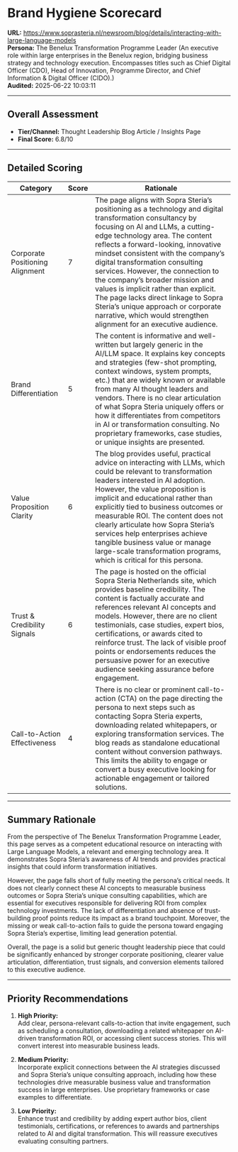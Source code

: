 # Brand Hygiene Scorecard

**URL:** https://www.soprasteria.nl/newsroom/blog/details/interacting-with-large-language-models  
**Persona:** The Benelux Transformation Programme Leader (An executive role within large enterprises in the Benelux region, bridging business strategy and technology execution. Encompasses titles such as Chief Digital Officer (CDO), Head of Innovation, Programme Director, and Chief Information & Digital Officer (CIDO).)  
**Audited:** 2025-06-22 10:03:11

---

## Overall Assessment

- **Tier/Channel:** Thought Leadership Blog Article / Insights Page  
- **Final Score:** 6.8/10

---

## Detailed Scoring

| Category                  | Score | Rationale                                                                                                                                                                                                                                                                    |
|---------------------------|-------|------------------------------------------------------------------------------------------------------------------------------------------------------------------------------------------------------------------------------------------------------------------------------|
| Corporate Positioning Alignment | 7     | The page aligns with Sopra Steria’s positioning as a technology and digital transformation consultancy by focusing on AI and LLMs, a cutting-edge technology area. The content reflects a forward-looking, innovative mindset consistent with the company’s digital transformation consulting services. However, the connection to the company’s broader mission and values is implicit rather than explicit. The page lacks direct linkage to Sopra Steria’s unique approach or corporate narrative, which would strengthen alignment for an executive audience. | 
| Brand Differentiation     | 5     | The content is informative and well-written but largely generic in the AI/LLM space. It explains key concepts and strategies (few-shot prompting, context windows, system prompts, etc.) that are widely known or available from many AI thought leaders and vendors. There is no clear articulation of what Sopra Steria uniquely offers or how it differentiates from competitors in AI or transformation consulting. No proprietary frameworks, case studies, or unique insights are presented. |
| Value Proposition Clarity | 6     | The blog provides useful, practical advice on interacting with LLMs, which could be relevant to transformation leaders interested in AI adoption. However, the value proposition is implicit and educational rather than explicitly tied to business outcomes or measurable ROI. The content does not clearly articulate how Sopra Steria’s services help enterprises achieve tangible business value or manage large-scale transformation programs, which is critical for this persona. |
| Trust & Credibility Signals | 6     | The page is hosted on the official Sopra Steria Netherlands site, which provides baseline credibility. The content is factually accurate and references relevant AI concepts and models. However, there are no client testimonials, case studies, expert bios, certifications, or awards cited to reinforce trust. The lack of visible proof points or endorsements reduces the persuasive power for an executive audience seeking assurance before engagement. |
| Call-to-Action Effectiveness | 4     | There is no clear or prominent call-to-action (CTA) on the page directing the persona to next steps such as contacting Sopra Steria experts, downloading related whitepapers, or exploring transformation services. The blog reads as standalone educational content without conversion pathways. This limits the ability to engage or convert a busy executive looking for actionable engagement or tailored solutions. |

---

## Summary Rationale

From the perspective of The Benelux Transformation Programme Leader, this page serves as a competent educational resource on interacting with Large Language Models, a relevant and emerging technology area. It demonstrates Sopra Steria’s awareness of AI trends and provides practical insights that could inform transformation initiatives.

However, the page falls short of fully meeting the persona’s critical needs. It does not clearly connect these AI concepts to measurable business outcomes or Sopra Steria’s unique consulting capabilities, which are essential for executives responsible for delivering ROI from complex technology investments. The lack of differentiation and absence of trust-building proof points reduce its impact as a brand touchpoint. Moreover, the missing or weak call-to-action fails to guide the persona toward engaging Sopra Steria’s expertise, limiting lead generation potential.

Overall, the page is a solid but generic thought leadership piece that could be significantly enhanced by stronger corporate positioning, clearer value articulation, differentiation, trust signals, and conversion elements tailored to this executive audience.

---

## Priority Recommendations

1. **High Priority:**  
   Add clear, persona-relevant calls-to-action that invite engagement, such as scheduling a consultation, downloading a related whitepaper on AI-driven transformation ROI, or accessing client success stories. This will convert interest into measurable business leads.

2. **Medium Priority:**  
   Incorporate explicit connections between the AI strategies discussed and Sopra Steria’s unique consulting approach, including how these technologies drive measurable business value and transformation success in large enterprises. Use proprietary frameworks or case examples to differentiate.

3. **Low Priority:**  
   Enhance trust and credibility by adding expert author bios, client testimonials, certifications, or references to awards and partnerships related to AI and digital transformation. This will reassure executives evaluating consulting partners.